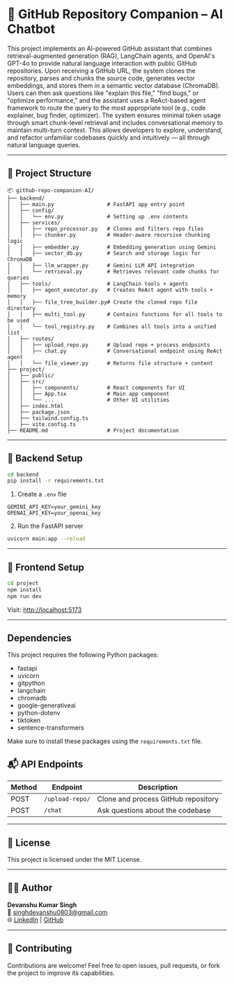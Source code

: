 # 🤖 GitHub Repository Companion – AI Chatbot

This project implements an AI-powered GitHub assistant that combines retrieval-augmented generation (RAG), LangChain agents, and OpenAI's GPT-4o to provide natural language interaction with public GitHub repositories.
Upon receiving a GitHub URL, the system clones the repository, parses and chunks the source code, generates vector embeddings, and stores them in a semantic vector database (ChromaDB). Users can then ask questions like "explain this file," "find bugs," or "optimize performance," and the assistant uses a ReAct-based agent framework to route the query to the most appropriate tool (e.g., code explainer, bug finder, optimizer).
The system ensures minimal token usage through smart chunk-level retrieval and includes conversational memory to maintain multi-turn context. This allows developers to explore, understand, and refactor unfamiliar codebases quickly and intuitively — all through natural language queries.

---

## 📁 Project Structure

```
📦 github-repo-companion-AI/
├── backend/
│   ├── main.py                 # FastAPI app entry point
│   ├── config/
│   │   └── env.py              # Setting up .env contents
│   ├── services/
│   │   ├── repo_processor.py   # Clones and filters repo files
│   │   ├── chunker.py          # Header-aware recursive chunking logic
│   │   ├── embedder.py         # Embedding generation using Gemini
│   │   ├── vector_db.py        # Search and storage logic for ChromaDB
│   │   ├── llm_wrapper.py      # Gemini LLM API integration
│   │   └── retrieval.py        # Retrieves relevant code chunks for queries
│   ├── tools/                  # LangChain tools + agents
│   │   ├── agent_executor.py   # Creates ReAct agent with tools + memory
│   │   ├── file_tree_builder.py# Create the cloned repo file directory
│   │   ├── multi_tool.py       # Contains functions for all tools to be used
│   │   └── tool_registry.py    # Combines all tools into a unified list
│   ├── routes/
│   │   ├── upload_repo.py      # Upload repo + process endpoints
│   │   ├── chat.py             # Conversational endpoint using ReAct agent
│   │   └── file_viewer.py      # Returns file structure + content
├── project/
│   ├── public/
│   ├── src/
│   │   ├── components/         # React components for UI
│   │   ├── App.tsx             # Main app component
│   │   └── ...                 # Other UI utilities
│   ├── index.html
│   ├── package.json
│   ├── tailwind.config.ts
│   ├── vite.config.ts
├── README.md                   # Project documentation
```


---

## 🔧 Backend Setup

```bash
cd backend
pip install -r requirements.txt
```

1. Create a `.env` file

```env
GEMINI_API_KEY=your_gemini_key
OPENAI_API_KEY=your_openai_key
```

2. Run the FastAPI server

```bash
uvicorn main:app --reload
```

---

## 🔧 Frontend Setup

```bash
cd project
npm install
npm run dev
```

Visit: [http://localhost:5173](http://localhost:5173)

---
## Dependencies

This project requires the following Python packages:

- fastapi
- uvicorn
- gitpython
- langchain
- chromadb
- google-generativeai
- python-dotenv
- tiktoken
- sentence-transformers

Make sure to install these packages using the `requirements.txt` file.

## 📬 API Endpoints

| Method | Endpoint          | Description                          |
|--------|-------------------|--------------------------------------|
| POST   | `/upload-repo/`   | Clone and process GitHub repository |
| POST   | `/chat`           | Ask questions about the codebase |

---

## 📄 License

This project is licensed under the MIT License.

---

## 🙋‍♂️ Author

**Devanshu Kumar Singh**  
📧 singhdevanshu0803@gmail.com  
🌐 [LinkedIn](https://linkedin.com/in/devanshu0803) | [GitHub](https://github.com/Devanshu1603)

---

## 🤝 Contributing

Contributions are welcome! Feel free to open issues, pull requests, or fork the project to improve its capabilities.
